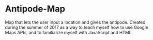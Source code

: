 # Antipode-Map
Map that lets the user input a location and gives the antipode. Created during the summer of 2017 as a way to teach myself how to use Google Maps APIs, and to familiarize myself with JavaScript and HTML.
